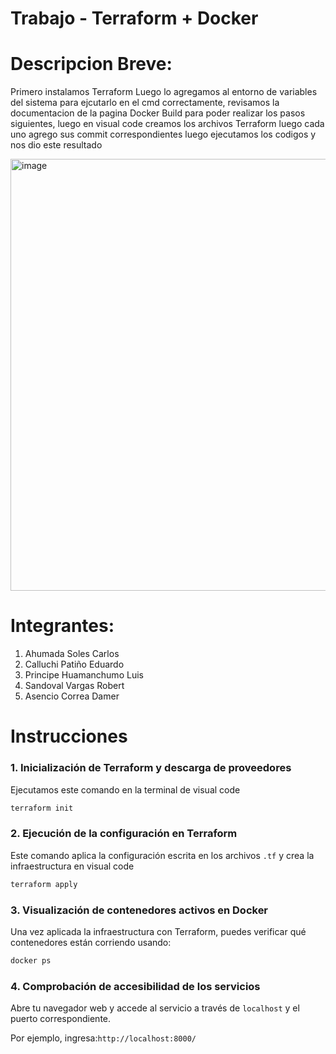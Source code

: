 # Trabajo - Terraform + Docker

# Descripcion Breve:
Primero instalamos Terraform Luego lo agregamos al entorno de variables del sistema para ejcutarlo en el cmd correctamente, revisamos la documentacion de la 
pagina Docker Build para poder realizar los pasos siguientes, luego en visual code creamos los archivos Terraform luego cada uno agrego sus commit correspondientes
luego ejecutamos los codigos y nos dio este resultado

<img width="1241" height="691" alt="image" src="https://github.com/user-attachments/assets/6fd4003f-fe07-4a4d-b2d3-cedee624e9b2" />


# Integrantes:

1. Ahumada Soles Carlos
2. Calluchi Patiño  Eduardo
3. Principe Huamanchumo Luis
4. Sandoval Vargas Robert
5. Asencio Correa Damer

# Instrucciones

### 1. Inicialización de Terraform y descarga de proveedores

Ejecutamos este comando en la terminal de visual code

```bash
terraform init
```

### 2. Ejecución de la configuración en Terraform

Este comando aplica la configuración escrita en los archivos `.tf` y crea la infraestructura en visual code

```bash
terraform apply
```

### 3. Visualización de contenedores activos en Docker

Una vez aplicada la infraestructura con Terraform, puedes verificar qué contenedores están corriendo usando:

```bash
docker ps
```
### 4. Comprobación de accesibilidad de los servicios

Abre tu navegador web y accede al servicio a través de `localhost` y el puerto correspondiente.

Por ejemplo, ingresa:`http://localhost:8000/`




